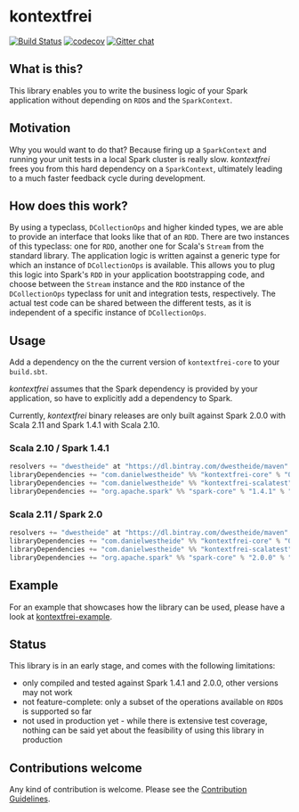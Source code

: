 # kontextfrei
[![Build Status](https://travis-ci.org/dwestheide/kontextfrei.svg?branch=master)](https://travis-ci.org/dwestheide/kontextfrei)
[![codecov](https://codecov.io/gh/dwestheide/kontextfrei/branch/master/graph/badge.svg)](https://codecov.io/gh/dwestheide/kontextfrei)
[![Gitter chat](https://badges.gitter.im/kontextfrei/gitter.png)](https://gitter.im/kontextfrei/Lobby)

## What is this?

This library enables you to write the business logic of your Spark application without depending on
`RDD`s and the `SparkContext`.

## Motivation

Why you would want to do that? Because firing up a `SparkContext`
and running your unit tests in a local Spark cluster is really slow. _kontextfrei_ frees you from
this hard dependency on a `SparkContext`, ultimately leading to a much faster feedback cycle during
development.

## How does this work?

By using a typeclass, `DCollectionOps` and higher kinded types, we are able to provide an interface
that looks like that of an `RDD`. There are two instances of this typeclass: one for `RDD`, another
one for Scala's `Stream` from the standard library. The application logic is written against a
generic type for which an instance of `DCollectionOps` is available. This allows you to plug this
logic into Spark's `RDD` in your application bootstrapping code, and choose between the `Stream`
instance and the `RDD` instance of the `DCollectionOps` typeclass for unit and integration tests,
respectively. The actual test code can be shared between the different tests, as it is independent
of a specific instance of `DCollectionOps`.

## Usage

Add a dependency on the the current version of `kontextfrei-core` to your `build.sbt`.

_kontextfrei_ assumes that the Spark dependency is provided by your application, so have to explicitly add a dependency to Spark.

Currently, _kontextfrei_ binary releases are only built against Spark 2.0.0 with Scala 2.11 and Spark 1.4.1 with Scala 2.10.

### Scala 2.10 / Spark 1.4.1

```scala
resolvers += "dwestheide" at "https://dl.bintray.com/dwestheide/maven"
libraryDependencies += "com.danielwestheide" %% "kontextfrei-core" % "0.4.0"
libraryDependencies += "com.danielwestheide" %% "kontextfrei-scalatest" % "0.4.0"
libraryDependencies += "org.apache.spark" %% "spark-core" % "1.4.1" % "provided"
```

### Scala 2.11 / Spark 2.0

```scala
resolvers += "dwestheide" at "https://dl.bintray.com/dwestheide/maven"
libraryDependencies += "com.danielwestheide" %% "kontextfrei-core" % "0.4.0"
libraryDependencies += "com.danielwestheide" %% "kontextfrei-scalatest" % "0.4.0"
libraryDependencies += "org.apache.spark" %% "spark-core" % "2.0.0" % "provided"
```

## Example

For an example that showcases how the library can be used, please have a look at [kontextfrei-example](https://github.com/dwestheide/kontextfrei-example).

## Status

This library is in an early stage, and comes with the following limitations:

* only compiled and tested against Spark 1.4.1 and 2.0.0, other versions may not work
* not feature-complete: only a subset of the operations available on `RDD`s is supported so far
* not used in production yet - while there is extensive test coverage, nothing can be said yet about the feasibility of using this library in production

## Contributions welcome

Any kind of contribution is welcome. Please see the [Contribution Guidelines](https://github.com/dwestheide/kontextfrei/blob/master/CONTRIBUTING.md).
